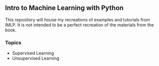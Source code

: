 ## Intro to Machine Learning with Python

This repository will house my recreations of examples and tutorials from IMLP. It is not intended to be a perfect recreation of the materials from the book.

### Topics
* Supervised Learning
* Unsupervised Learning
